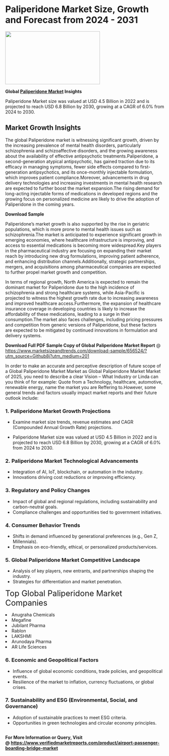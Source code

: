 <H1>Paliperidone Market Size, Growth and Forecast from 2024 - 2031</H1><img class="aligncenter size-medium wp-image-584254" src="https://thirdeyenews.in/wp-content/uploads/2024/09/Global-Market-Research-300x168.jpeg" alt="" width="300" height="168" /><p><strong>Global&nbsp;<a href="https://www.marketsizeandtrends.com/download-sample/656524/?utm_source=Github8j?utm_medium=201">Paliperidone Market</a> Insights</strong></p><p>Paliperidone Market size was valued at USD 4.5 Billion in 2022 and is projected to reach USD 6.8 Billion by 2030, growing at a CAGR of 6.0% from 2024 to 2030.</p><p><h2>Market Growth Insights</h2> <p>The global Paliperidone market is witnessing significant growth, driven by the increasing prevalence of mental health disorders, particularly schizophrenia and schizoaffective disorders, and the growing awareness about the availability of effective antipsychotic treatments.Paliperidone, a second-generation atypical antipsychotic, has gained traction due to its efficacy in managing symptoms, fewer side effects compared to first-generation antipsychotics, and its once-monthly injectable formulation, which improves patient compliance.Moreover, advancements in drug delivery technologies and increasing investments in mental health research are expected to further boost the market expansion.The rising demand for long-acting injectable forms of medications in developed regions and the growing focus on personalized medicine are likely to drive the adoption of Paliperidone in the coming years.</p> <p><strong>Download Sample</strong></p> <p>Paliperidone’s market growth is also supported by the rise in geriatric populations, which is more prone to mental health issues such as schizophrenia.The market is anticipated to experience significant growth in emerging economies, where healthcare infrastructure is improving, and access to essential medications is becoming more widespread.Key players in the pharmaceutical industry are focusing on expanding their market reach by introducing new drug formulations, improving patient adherence, and enhancing distribution channels.Additionally, strategic partnerships, mergers, and acquisitions among pharmaceutical companies are expected to further propel market growth and competition.</p> <p>In terms of regional growth, North America is expected to remain the dominant market for Paliperidone due to the high incidence of schizophrenia and strong healthcare systems, while Asia-Pacific is projected to witness the highest growth rate due to increasing awareness and improved healthcare access.Furthermore, the expansion of healthcare insurance coverage in developing countries is likely to increase the affordability of these medications, leading to a surge in their consumption.The market also faces challenges, including pricing pressures and competition from generic versions of Paliperidone, but these factors are expected to be mitigated by continued innovations in formulation and delivery systems.</p> <p><span class=""><strong>Download Full PDF Sample Copy of Global Paliperidone Market Report</strong> @ <a href="https://www.marketsizeandtrends.com/download-sample/656524/?utm_source=Github8j?utm_medium=201" target="_blank">https://www.marketsizeandtrends.com/download-sample/656524/?utm_source=Github8j?utm_medium=201</a></span></p><p>In order to make an accurate and perceptive description of future scope of a Global&nbsp;Paliperidone Market Market as Global&nbsp;Paliperidone Market Market of 2025, you need to describe a clear Vision &ndash; What Industry or Linda can you think of for example: Quote from a Technology, healthcare, automotive, renewable energy, name the market you are Reffering to.However, some general trends and factors usually impact market reports and their future outlook include:</p><h3>1.&nbsp;<strong>Paliperidone Market Growth Projections</strong></h3><ul><li>Examine market size trends, revenue estimates and CAGR (Compounded Annual Growth Rate) projections.</li><li><p>Paliperidone Market size was valued at USD 4.5 Billion in 2022 and is projected to reach USD 6.8 Billion by 2030, growing at a CAGR of 6.0% from 2024 to 2030.</p></li></ul><h3>2.&nbsp;<strong>Paliperidone Market Technological Advancements</strong></h3><ul><li>Integration of AI, IoT, blockchain, or automation in the industry.</li><li>Innovations driving cost reductions or improving efficiency.</li></ul><h3>3.&nbsp;<strong>Regulatory and Policy Changes</strong></h3><ul><li>Impact of global and regional regulations, including sustainability and carbon-neutral goals.</li><li>Compliance challenges and opportunities tied to government initiatives.</li></ul><h3>4.&nbsp;<strong>Consumer Behavior Trends</strong></h3><ul><li>Shifts in demand influenced by generational preferences (e.g., Gen Z, Millennials).</li><li>Emphasis on eco-friendly, ethical, or personalized products/services.</li></ul><h3>5.&nbsp;<strong>Global Paliperidone Market Competitive Landscape</strong></h3><ul><li>Analysis of key players, new entrants, and partnerships shaping the industry.</li><li>Strategies for differentiation and market penetration.</li></ul><p data-pm-slice="1 1 []"><span style="color: inherit; font-family: inherit; font-size: 25px;">Top Global Paliperidone Market Companies</span></p><div class="" data-test-id=""><p><li>Anugraha Chemicals</li><li> Megafine</li><li> Jubilant Pharma</li><li> Rablon</li><li> LAKSHMI</li><li> Arunodaya Pharma</li><li> AR Life Sciences</li></p></div><h3>6.&nbsp;<strong>Economic and Geopolitical Factors</strong></h3><ul><li>Influence of global economic conditions, trade policies, and geopolitical events.</li><li>Resilience of the market to inflation, currency fluctuations, or global crises.</li></ul><h3>7.&nbsp;<strong>Sustainability and ESG (Environmental, Social, and Governance)</strong></h3><ul><li>Adoption of sustainable practices to meet ESG criteria.</li><li>Opportunities in green technologies and circular economy principles.</li></ul><h2><strong style="font-size: 14px;">For More Information or Query, Visit @&nbsp;</strong><a style="background-color: #ffffff; font-size: 14px;" href="https://www.marketsizeandtrends.com/report/paliperidone-market/" target="_blank">https://www.verifiedmarketreports.com/product/airport-passenger-boarding-bridge-market</a></h2>